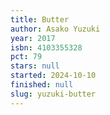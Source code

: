 ```yaml
---
title: Butter
author: Asako Yuzuki
year: 2017
isbn: 4103355328
pct: 79
stars: null
started: 2024-10-10
finished: null
slug: yuzuki-butter
---
```

